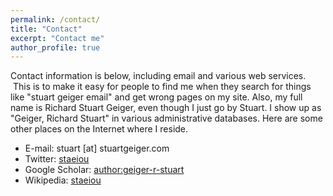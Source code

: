 ```yaml
---
permalink: /contact/
title: "Contact"
excerpt: "Contact me"
author_profile: true
---
```

Contact information is below, including email and various web services.  This is to make it easy for people to find me when they search for things like "stuart geiger email" and get wrong pages on my site. Also, my full name is Richard Stuart Geiger, even though I just go by Stuart. I show up as "Geiger, Richard Stuart" in various administrative databases. Here are some other places on the Internet where I reside.

* E-mail: stuart [at] stuartgeiger.com
* Twitter: [staeiou](http://twitter.com/Staeiou)
* Google Scholar: [author:geiger-r-stuart](http://scholar.google.com/citations?user=0AvWi3wAAAAJ&hl=en)
* Wikipedia: [staeiou](http://en.wikipedia.org/wiki/User:Staeiou)
